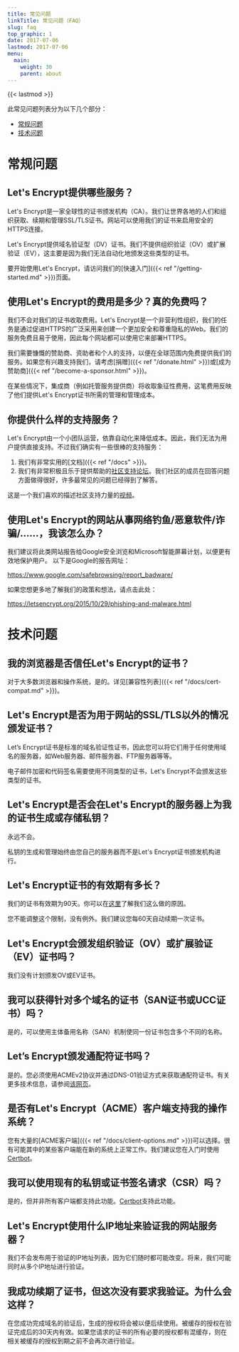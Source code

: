 ```yaml
---
title: 常见问题
linkTitle: 常见问题（FAQ）
slug: faq
top_graphic: 1
date: 2017-07-06
lastmod: 2017-07-06
menu:
  main:
    weight: 30
    parent: about
---
```


{{< lastmod >}}

此常见问题列表分为以下几个部分：

* [常规问题](#general)
* [技术问题](#technical)

# <a name="general">常规问题</a>

## Let's Encrypt提供哪些服务？

Let's Encrypt是一家全球性的证书颁发机构（CA）。我们让世界各地的人们和组织获取、续期和管理SSL/TLS证书。网站可以使用我们的证书来启用安全的HTTPS连接。

Let's Encrypt提供域名验证型（DV）证书。我们不提供组织验证（OV）或扩展验证（EV），这主要是因为我们无法自动化地颁发这些类型的证书。

要开始使用Let's Encrypt，请访问我们的[快速入门]({{< ref "/getting-started.md" >}})页面。

## 使用Let's Encrypt的费用是多少？真的免费吗？

我们不会对我们的证书收取费用。Let's Encrypt是一个非营利性组织，我们的任务是通过促进HTTPS的广泛采用来创建一个更加安全和尊重隐私的Web。我们的服务免费且易于使用，因此每个网站都可以使用它来部署HTTPS。

我们需要慷慨的赞助商、资助者和个人的支持，以便在全球范围内免费提供我们的服务。如果您有兴趣支持我们，请考虑[捐赠]({{< ref "/donate.html" >}})或[成为赞助商]({{< ref "/become-a-sponsor.html" >}})。

在某些情况下，集成商（例如托管服务提供商）将收取象征性费用，这笔费用反映了他们提供Let's Encrypt证书所需的管理和管理成本。

## 你提供什么样的支持服务？

Let's Encrypt由一个小团队运营，依靠自动化来降低成本。因此，我们无法为用户提供直接支持。不过我们确实有一些很棒的支持服务：

1. 我们有非常实用的[文档]({{< ref "/docs" >}})。
2. 我们有非常积极且乐于提供帮助的[社区支持论坛](https://community.letsencrypt.org/)。我们社区的成员在回答问题方面做得很好，许多最常见的问题已经得到了解答。

这是一个我们喜欢的描述社区支持力量的[视频](https://www.youtube.com/watch?v=Xe1TZaElTAs)。

## 使用Let's Encrypt的网站从事网络钓鱼/恶意软件/诈骗/……，我该怎么办？

我们建议将此类网站报告给Google安全浏览和Microsoft智能屏幕计划，以便更有效地保护用户。 以下是Google的报告网址：

https://www.google.com/safebrowsing/report_badware/

如果您想更多地了解我们的政策和想法，请点击此处：

https://letsencrypt.org/2015/10/29/phishing-and-malware.html

# <a name="technical">技术问题</a>

## 我的浏览器是否信任Let's Encrypt的证书？

对于大多数浏览器和操作系统，是的。详见[兼容性列表]({{< ref "/docs/cert-compat.md" >}})。

## Let's Encrypt是否为用于网站的SSL/TLS以外的情况颁发证书？

Let’s Encrypt证书是标准的域名验证性证书，因此您可以将它们用于任何使用域名的服务器，如Web服务器、邮件服务器、FTP服务器等等。

电子邮件加密和代码签名需要使用不同类型的证书，Let's Encrypt不会颁发这些类型的证书。

## Let's Encrypt是否会在Let's Encrypt的服务器上为我的证书生成或存储私钥？

永远不会。

私钥的生成和管理始终由您自己的服务器而不是Let's Encrypt证书颁发机构进行。

## Let's Encrypt证书的有效期有多长？

我们的证书有效期为90天。你可以在[这里](/2015/11/09/why-90-days.html)了解我们这么做的原因。

您不能调整这个限制，没有例外。我们建议您每60天自动续期一次证书。

## Let's Encrypt会颁发组织验证（OV）或扩展验证（EV）证书吗？

我们没有计划颁发OV或EV证书。

## 我可以获得针对多个域名的证书（SAN证书或UCC证书）吗？

是的，可以使用主体备用名称（SAN）机制使同一份证书包含多个不同的名称。

## Let’s Encrypt颁发通配符证书吗？

是的。您必须使用ACMEv2协议并通过DNS-01验证方式来获取通配符证书。有关更多技术信息，请参阅[该网页](https://community.letsencrypt.org/t/acme-v2-production-environment-wildcards/55578)。

## 是否有Let's Encrypt（ACME）客户端支持我的操作系统？

您有大量的[ACME客户端]({{< ref "/docs/client-options.md" >}})可以选择。很有可能其中的某些客户端能在新的系统上正常工作。我们建议您在入门时使用[Certbot](https://certbot.eff.org/)。

## 我可以使用现有的私钥或证书签名请求（CSR）吗？

是的，但并非所有客户端都支持此功能。[Certbot](https://certbot.eff.org/)支持此功能。

## Let's Encrypt使用什么IP地址来验证我的网站服务器？

我们不会发布用于验证的IP地址列表，因为它们随时都可能改变。将来，我们可能同时从多个IP地址进行验证。

## 我成功续期了证书，但这次没有要求我验证。为什么会这样？

在您成功完成域名的验证后，生成的授权将会被以便后续使用。被缓存的授权在验证完成后的30天内有效。如果您请求的证书的所有必要的授权都有混缓存，则在相关被缓存的授权到期之前不会再次进行验证。
